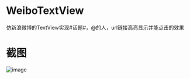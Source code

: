 # WeiboTextView
仿新浪微博的TextView实现#话题#，@的人，url链接高亮显示并能点击的效果

# 截图
![image](https://github.com/luvictor/WeiboTextView/blob/master/images/WeiboTextView示意图.png)